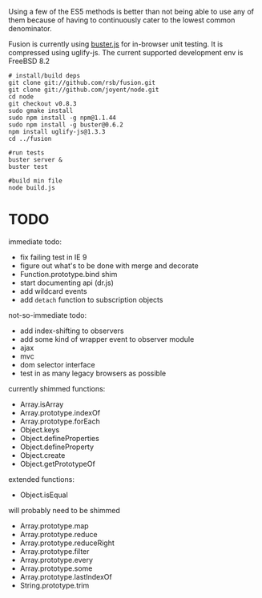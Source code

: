 Using a few of the ES5 methods is better than not being able to use any of them
because of having to continuously cater to the lowest common denominator.

Fusion is currently using [buster.js](http://busterjs.org) for in-browser
unit testing. It is compressed using uglify-js. The current supported development env is FreeBSD 8.2

```
# install/build deps
git clone git://github.com/rsb/fusion.git
git clone git://github.com/joyent/node.git
cd node
git checkout v0.8.3
sudo gmake install
sudo npm install -g npm@1.1.44
sudo npm install -g buster@0.6.2
npm install uglify-js@1.3.3
cd ../fusion

#run tests
buster server &
buster test

#build min file
node build.js
```

TODO
====

immediate todo:
- fix failing test in IE 9
- figure out what's to be done with merge and decorate
- Function.prototype.bind shim
- start documenting api (dr.js)
- add wildcard events
- add `detach` function to subscription objects

not-so-immediate todo:
- add index-shifting to observers
- add some kind of wrapper event to observer module
- ajax
- mvc
- dom selector interface
- test in as many legacy browsers as possible

currently shimmed functions:
- Array.isArray
- Array.prototype.indexOf
- Array.prototype.forEach
- Object.keys
- Object.defineProperties
- Object.defineProperty
- Object.create
- Object.getPrototypeOf

extended functions:
- Object.isEqual

will probably need to be shimmed
- Array.prototype.map
- Array.prototype.reduce
- Array.prototype.reduceRight
- Array.prototype.filter
- Array.prototype.every
- Array.prototype.some
- Array.prototype.lastIndexOf
- String.prototype.trim
